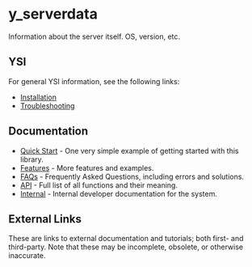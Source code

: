 # y_serverdata

Information about the server itself.  OS, version, etc.

## YSI

For general YSI information, see the following links:

* [Installation](../installation.md)
* [Troubleshooting](../troubleshooting.md)

## Documentation

* [Quick Start](y_serverdata/quick-start.md) - One very simple example of getting started with this library.
* [Features](y_serverdata/features.md) - More features and examples.
* [FAQs](y_serverdata/faqs.md) - Frequently Asked Questions, including errors and solutions.
* [API](y_serverdata/api.md) - Full list of all functions and their meaning.
* [Internal](y_serverdata/internal.md) - Internal developer documentation for the system.

## External Links

These are links to external documentation and tutorials; both first- and third-party.  Note that these may be incomplete, obsolete, or otherwise inaccurate.

